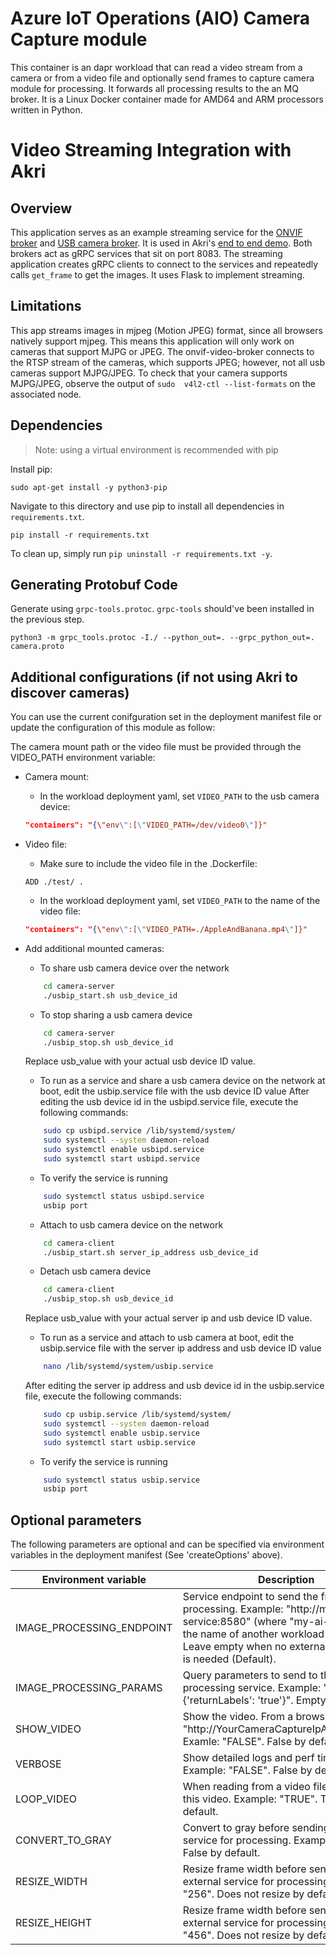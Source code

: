 # Azure IoT Operations (AIO) Camera Capture module

This container is an dapr workload that can read a video stream from a camera or from a video file and optionally send frames to capture camera module for processing. It forwards all processing results to the an MQ broker.
It is a Linux Docker container made for AMD64 and ARM processors written in Python.

# Video Streaming Integration with Akri
## Overview
This application serves as an example streaming service for the [ONVIF broker](../../brokers/onvif-video-broker) and
[USB camera broker](../../brokers/udev-video-broker). It is used in Akri's [end to end
demo](https://docs.akri.sh/demos/usb-camera-demo). Both brokers act as gRPC services that sit on port 8083. The
streaming application creates gRPC clients to connect to the services and repeatedly calls `get_frame` to get the
images. It uses Flask to implement streaming.
## Limitations
This app streams images in mjpeg (Motion JPEG) format, since all browsers natively support mjpeg. This means this
application will only work on cameras that support MJPG or JPEG. The onvif-video-broker connects to the RTSP stream of
the cameras, which supports JPEG; however, not all usb cameras support MJPG/JPEG. To check that your camera supports
MJPG/JPEG, observe the output of `sudo  v4l2-ctl --list-formats` on the associated node.

## Dependencies
> Note: using a virtual environment is recommended with pip

Install pip:
```
sudo apt-get install -y python3-pip
```
Navigate to this directory and use pip to install all dependencies in `requirements.txt`.
```
pip install -r requirements.txt
```

To clean up, simply run `pip uninstall -r requirements.txt -y`.

## Generating Protobuf Code
Generate using `grpc-tools.protoc`. `grpc-tools` should've been installed in the previous step. 
```
python3 -m grpc_tools.protoc -I./ --python_out=. --grpc_python_out=. camera.proto
```

## Additional configurations (if not using Akri to discover cameras)
You can use the current conifguration set in the deployment manifest file or update the configuration of this module as follow:

The camera mount path or the video file must be provided through the VIDEO_PATH environment variable:
- Camera mount:
    - In the workload deployment yaml, set `VIDEO_PATH` to the usb camera device:
    ```json
    "containers": "{\"env\":[\"VIDEO_PATH=/dev/video0\"]}"
    ```
- Video file:
    - Make sure to include the video file in the .Dockerfile:
    ```docker
    ADD ./test/ .
    ```
    - In the workload deployment yaml, set `VIDEO_PATH` to the name of the video file:
    ```json
    "containers": "{\"env\":[\"VIDEO_PATH=./AppleAndBanana.mp4\"]}"
    ```
- Add additional mounted cameras:    
    - To share usb camera device over the network
    ```bash
        cd camera-server
        ./usbip_start.sh usb_device_id
    ```    
    - To stop sharing a usb camera device
    ```bash
        cd camera-server
        ./usbip_stop.sh usb_device_id
    ```
    Replace usb_value with your actual usb device ID value.

    - To run as a service and share a usb camera device on the network at boot, edit the usbip.service file with the usb device ID value
    After editing the usb device id in the usbipd.service file, execute the following commands:
    ```bash
        sudo cp usbipd.service /lib/systemd/system/
        sudo systemctl --system daemon-reload
        sudo systemctl enable usbipd.service
        sudo systemctl start usbipd.service
    ```
    - To verify the service is running
    ```bash
        sudo systemctl status usbipd.service   
        usbip port 
    ```

    - Attach to usb camera device on the network
    ```bash
        cd camera-client
        ./usbip_start.sh server_ip_address usb_device_id
    ```    
    - Detach usb camera device
    ```bash
        cd camera-client
        ./usbip_stop.sh usb_device_id
    ```
    Replace usb_value with your actual server ip and usb device ID value.
    
    - To run as a service and attach to usb camera at boot, edit the usbip.service file with the server ip address and usb device ID value
    ```bash
        nano /lib/systemd/system/usbip.service
    ```
    After editing the server ip address and usb device id in the usbip.service file, execute the following commands:
    ```bash
        sudo cp usbip.service /lib/systemd/system/
        sudo systemctl --system daemon-reload
        sudo systemctl enable usbip.service
        sudo systemctl start usbip.service
    ```
    - To verify the service is running
    ```bash
        sudo systemctl status usbip.service   
        usbip port 
    ```
    

## Optional parameters
The following parameters are optional and can be specified via environment variables in the deployment manifest (See 'createOptions' above).

|Environment variable  |Description  |
|---------|---------|
|IMAGE_PROCESSING_ENDPOINT     | Service endpoint to send the frames to for processing. Example: "http://my-ai-service:8580" (where "my-ai-service" is the name of another workload module). Leave empty when no external processing is needed (Default).  |
|IMAGE_PROCESSING_PARAMS     | Query parameters to send to the processing service. Example: "{'returnLabels': 'true'}". Empty by default. |
|SHOW_VIDEO     | Show the video. From a browser, go to "http://YourCameraCaptureIpAdress:5012". Examle: "FALSE". False by default. |
|VERBOSE     |  Show detailed logs and perf timers. Example: "FALSE". False by default.  |
|LOOP_VIDEO     | When reading from a video file, it will loop this video. Example: "TRUE". True by default. |
|CONVERT_TO_GRAY     | Convert to gray before sending to external service for processing. Example: "FALSE". False by default.  |
|RESIZE_WIDTH     | Resize frame width before sending to external service for processing. Example: "256". Does not resize by default (0). |
|RESIZE_HEIGHT     | Resize frame width before sending to external service for processing. Example: "456". Does not resize by default (0). |
